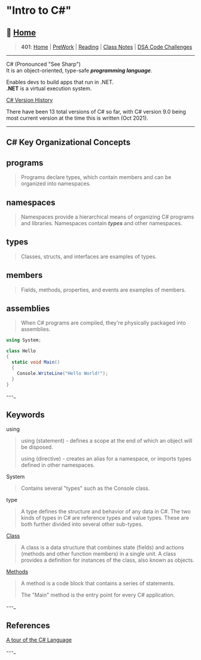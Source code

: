 # "Intro to C#"

## 🏡 [**Home**](https://mistidinzy.github.io/ReadingNotes/)

> **401**: [Home](https://bit.ly/3EcMrF6)
|
[PreWork](https://bit.ly/3jzkAa1)
|
[Reading](https://bit.ly/3b8DLDc)
|
[Class Notes](https://bit.ly/3Eglbpb)
|
[DSA Code Challenges](https://bit.ly/3GjNoNG)
>

---

C# (Pronounced "See Sharp")<br>
It is an object-oriented, type-safe ***programming language***.

Enables devs to build apps that run in .NET. <br>
**.NET** is a virtual execution system.

[C\# Version History](https://bit.ly/2ZSUYOz)

There have been 13 total versions of C# so far, with C# version 9.0 being most current version at the time this is written (Oct 2021).

---

## C\# Key Organizational Concepts

## programs

> Programs declare types, which contain members and can be organized into namespaces.

## namespaces

> Namespaces provide a hierarchical means of organizing C# programs and libraries. Namespaces contain ***types*** and other namespaces.

## types

> Classes, structs, and interfaces are examples of types.

## members

> Fields, methods, properties, and events are examples of members.

## assemblies

> When C# programs are compiled, they're physically packaged into assemblies.

```C#
using System;

class Hello 
{
  static void Main()
  {
    Console.WriteLine("Hello World!");
  }
}
```

---_

## Keywords

using

> using (statement) - defines a scope at the end of which an object will be disposed.
>
> using (directive) - creates an alias for a namespace, or imports types defined in other namespaces.

System

> Contains several "types" such as the Console class.

type

> A type defines the structure and behavior of any data in C#. The two kinds of types in C# are reference types and value types. These are both further divided into several other sub-types.

[Class](https://docs.microsoft.com/en-us/dotnet/csharp/fundamentals/types/classes)

> A class is a data structure that combines state (fields) and actions (methods and other function members) in a single unit. A class provides a definition for instances of the class, also known as objects.

[Methods](https://docs.microsoft.com/en-us/dotnet/csharp/methods)

> A method is a code block that contains a series of statements.
>
>The "Main" method is the entry point for every C# application.

---_

## References

[A tour of the C# Language](https://docs.microsoft.com/en-us/dotnet/csharp/tour-of-csharp/)

---_
